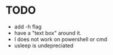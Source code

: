 # TODO


* add -h flag
* have a "text box" around it.
* I does not work on powershell or cmd
* usleep is undepreciated
